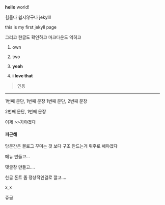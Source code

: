 **hello** world!

힘들다 쉽지않구나 jekyll!

this is my first jekyll page

그리고 한글도 확인하고 마크다운도 익히고

1.	own
2.	two

3.	**yeah**

4.	**i love that**

> 인용

---

1번째 문단, 1번째 문장 1번째 문단, 2번째 문장

2번째 문단, 1번째 문장

이제 >>자야겠다

#### **피곤해**

당분간은 블로그 꾸미는 것 보다 구조 만드는거 위주로 해야겠다

메뉴 만들고...

댓글창 만들고....

한글 폰트 좀 정상적인걸로 깔고....

x_x

쥬금
